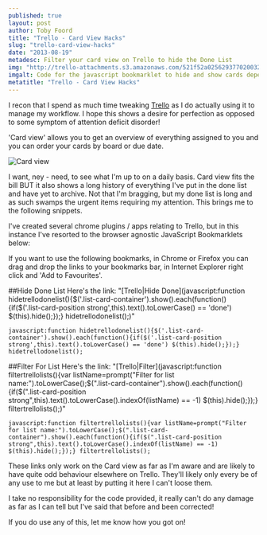 ```yaml
---
published: true
layout: post
author: Toby Foord
title: "Trello - Card View Hacks"
slug: "trello-card-view-hacks"
date: "2013-08-19"
metadesc: Filter your card view on Trello to hide the Done List
img: "http://trello-attachments.s3.amazonaws.com/521f52a02562937702003295/525fab8dc16d5f0c40000ef6/2632a730f5a6f9d138cd5fdc1ed5f14e/upload_2013-10-17_at_10.19.09_am.png"
imgalt: Code for the javascript bookmarklet to hide and show cards depending on what list they belong to.
metatitle: "Trello - Card View Hacks"
---
```


I recon that I spend as much time tweaking [Trello](http:trello.com) as I do actually using it to manage my workflow. I hope this shows a desire for perfection as opposed to some symptom of attention deficit disorder!

'Card view' allows you to get an overview of everything assigned to you and you can order your cards by board or due date.

![Card view](http://blog.trello.com/wp-content/uploads/2012/07/Screen-Shot-2012-07-12-at-1.35.59-PM.png)

I want, ney - need, to see what I'm up to on a daily basis. Card view fits the bill BUT it also shows a long history of everything I've put in the done list and have yet to archive. Not that I'm bragging, but my done list is long and as such swamps the urgent items requiring my attention. This brings me to the following snippets.

I've created several chrome plugins / apps relating to Trello, but in this instance I've resorted to the browser agnostic JavaScript Bookmarklets below:

If you want to use the following bookmarks, in Chrome or Firefox you can drag and drop the links to your bookmarks bar, in Internet Explorer right click and 'Add to Favourites'.

##Hide Done List
Here's the link: "[Trello|Hide Done](javascript:function hidetrellodonelist(\){$('.list-card-container'\).show(\).each(function(\){if($('.list-card-position strong',this\).text(\).toLowerCase(\) == 'done'\) $(this\).hide(\);}\);} hidetrellodonelist(\);)"

	javascript:function hidetrellodonelist(){$('.list-card-container').show().each(function(){if($('.list-card-position strong',this).text().toLowerCase() == 'done') $(this).hide();});} hidetrellodonelist();


##Filter For List
Here's the link: "[Trello|Filter](javascript:function filtertrellolists(\){var listName=prompt("Filter for list name:"\).toLowerCase(\);$(".list-card-container"\).show(\).each(function(\){if($(".list-card-position strong",this\).text(\).toLowerCase(\).indexOf(listName\) == -1\) $(this\).hide(\);}\);} filtertrellolists(\);)"

	javascript:function filtertrellolists(){var listName=prompt("Filter for list name:").toLowerCase();$(".list-card-container").show().each(function(){if($(".list-card-position strong",this).text().toLowerCase().indexOf(listName) == -1) $(this).hide();});} filtertrellolists();

These links only work on the Card view as far as I'm aware and are likely to have quite odd behaviour elsewhere on Trello. They'll likely only every be of any use to me but at least by putting it here I can't loose them.

I take no responsibility for the code provided, it really can't do any damage as far as I can tell but I've said that before and been corrected!

If you do use any of this, let me know how you got on!